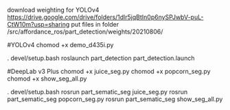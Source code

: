 download weighting for YOLOv4
https://drive.google.com/drive/folders/1dlr5jqBtIn0p6nySPJwbV-puL-CtW10m?usp=sharing
put files in folder
<workspace>/src/affordance_ros/part_detection/weights/20210806/


#YOLOv4
chomod +x demo_d435i.py

. devel/setup.bash
roslaunch part_detection part_detection.launch

#DeepLab v3 Plus
chomod +x juice_seg.py
chomod +x popcorn_seg.py
chomod +x show_seg_all.py

. devel/setup.bash
rosrun part_sematic_seg juice_seg.py
rosrun part_sematic_seg popcorn_seg.py
rosrun part_sematic_seg show_seg_all.py

